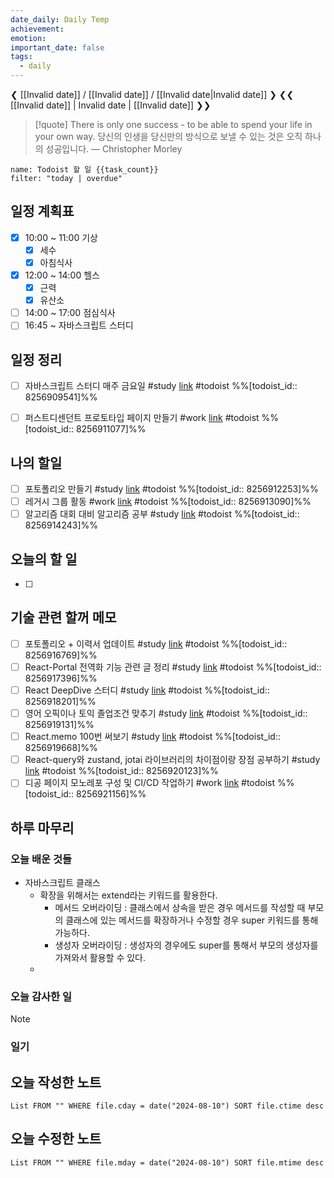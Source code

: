 ```yaml
---
date_daily: Daily Temp
achievement: 
emotion: 
important_date: false
tags:
  - daily
---
```

❮ [[Invalid date]] / [[Invalid date]] / [[Invalid date|Invalid date]] ❯
❮❮ [[Invalid date]] | Invalid date | [[Invalid date]] ❯❯

> [!quote] There is only one success - to be able to spend your life in your own way.
> 당신의 인생을 당신만의 방식으로 보낼 수 있는 것은 오직 하나의 성공입니다.
> — Christopher Morley

```todoist
name: Todoist 할 일 {{task_count}}
filter: "today | overdue"
```

## 일정 계획표

- [x] 10:00 ~ 11:00 기상 
	- [x] 세수
	- [x] 아침식사
- [x] 12:00 ~ 14:00 헬스
	- [x] 근력
	- [x] 유산소
- [ ] 14:00 ~ 17:00 점심식사
- [ ] 16:45 ~ 자바스크립트 스터디

## 일정 정리
- [ ] 자바스크립트 스터디 매주 금요일 #study  [link](https://todoist.com/app/task/8256909541) #todoist %%[todoist_id:: 8256909541]%%
- [ ] 퍼스트디센던트 프로토타입 페이지 만들기 #work  [link](https://todoist.com/app/task/8256911077) #todoist  %%[todoist_id:: 8256911077]%%


 ## 나의 할일

- [ ] 포토폴리오 만들기 #study  [link](https://todoist.com/app/task/8256912253) #todoist  %%[todoist_id:: 8256912253]%%
- [ ] 레거시 그룹 활동 #work  [link](https://todoist.com/app/task/8256913090) #todoist  %%[todoist_id:: 8256913090]%%
- [ ] 알고리즘 대회 대비 알고리즘 공부 #study  [link](https://todoist.com/app/task/8256914243) #todoist  %%[todoist_id:: 8256914243]%%

## 오늘의 할 일
- [ ] 

## 기술 관련 할꺼 메모

- [ ] 포토폴리오 + 이력서 업데이트 #study [link](https://todoist.com/app/task/8256916769) #todoist  %%[todoist_id:: 8256916769]%%
- [ ] React-Portal 전역화 기능 관련 글 정리 #study  [link](https://todoist.com/app/task/8256917396) #todoist  %%[todoist_id:: 8256917396]%%
- [ ] React DeepDive 스터디 #study  [link](https://todoist.com/app/task/8256918201) #todoist  %%[todoist_id:: 8256918201]%%
- [ ] 영어 오픽이나 토익 졸업조건 맞추기 #study  [link](https://todoist.com/app/task/8256919131) #todoist  %%[todoist_id:: 8256919131]%%
- [ ] React.memo 100번 써보기 #study  [link](https://todoist.com/app/task/8256919668) #todoist  %%[todoist_id:: 8256919668]%%
- [ ] React-query와 zustand, jotai 라이브러리의 차이점이랑 장점 공부하기 #study  [link](https://todoist.com/app/task/8256920123) #todoist  %%[todoist_id:: 8256920123]%%
- [ ] 디공 페이지 모노레포 구성 및 CI/CD 작업하기 #work [link](https://todoist.com/app/task/8256921156) #todoist  %%[todoist_id:: 8256921156]%%

## 하루 마무리
### 오늘 배운 것들
- 자바스크립트 클래스
	- 확장을 위해서는 extend라는 키워드를 활용한다.
		- 메서드 오버라이딩 : 클래스에서 상속을 받은 경우 메서드를 작성할 때 부모의 클래스에 있는 메서드를 확장하거나 수정할 경우 super 키워드를 통해 가능하다.
		- 생성자 오버라이딩 : 생성자의 경우에도 super를 통해서 부모의 생성자를 가져와서 활용할 수 있다.
	- 
### 오늘 감사한 일
>[!note]
>
### 일기

## 오늘 작성한 노트
```dataview
List FROM "" WHERE file.cday = date("2024-08-10") SORT file.ctime desc

```

## 오늘 수정한 노트
```dataview
List FROM "" WHERE file.mday = date("2024-08-10") SORT file.mtime desc


```